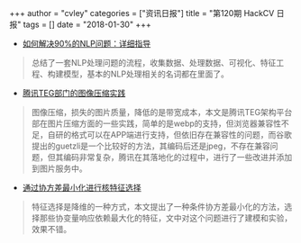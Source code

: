+++
author = "cvley"
categories = ["资讯日报"]
title = "第120期 HackCV 日报"
tags = []
date = "2018-01-30"
+++

- [如何解决90%的NLP问题：详细指导](https://blog.insightdatascience.com/how-to-solve-90-of-nlp-problems-a-step-by-step-guide-fda605278e4e?from=hackcv&hmsr=hackcv.com&utm_medium=hackcv.com&utm_source=hackcv.com)

> 总结了一套NLP处理问题的流程，收集数据、处理数据、可视化、特征工程、构建模型，基本的NLP处理相关的名词都在里面了。

- [腾讯TEG部门的图像压缩实践](https://mp.weixin.qq.com/s/8KYlDIhYmF0jCpbdBsIdcw?from=hackcv&hmsr=hackcv.com&utm_medium=hackcv.com&utm_source=hackcv.com)

> 图像压缩，损失的图片质量，降低的是带宽成本，本文是腾讯TEG架构平台部在图片压缩方面的一些实践，简单的是webp的支持，但浏览器兼容性不足，自研的格式可以在APP端进行支持，但依旧存在兼容性的问题，而谷歌提出的guetzli是一个比较好的方法，其编码后还是jpeg，不存在兼容问题，但其编码非常复杂，腾讯在其落地化的过程中，进行了一些改进并添加到图片服务中。

- [通过协方差最小化进行核特征选择](http://bair.berkeley.edu/blog/2018/01/23/kernels/?from=hackcv&hmsr=hackcv.com&utm_medium=hackcv.com&utm_source=hackcv.com)

> 特征选择是降维的一种方式，本文提出了一种条件协方差最小化的方法，选择那些协变量响应依赖最大化的特征，文中对这个问题进行了建模和实验，效果不错。

